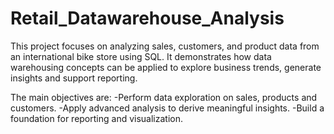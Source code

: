 # Retail_Datawarehouse_Analysis

This project focuses on analyzing sales, customers, and product data from an international bike store using SQL.
It demonstrates how data warehousing concepts can be applied to explore business trends, generate insights and support reporting.

The main objectives are:
  -Perform data exploration on sales, products and customers.
  -Apply advanced analysis to derive meaningful insights.
  -Build a foundation for reporting and visualization.
